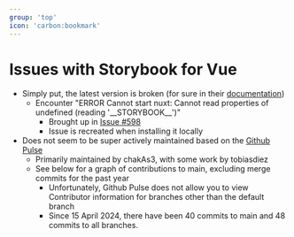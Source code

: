 ```yaml
---
group: 'top'
icon: 'carbon:bookmark'
---
```


# Issues with Storybook for Vue

- Simply put, the latest version is broken (for sure in their [documentation](https://storybook.nuxtjs.org/examples/basic))
	- Encounter "ERROR Cannot start nuxt: Cannot read properties of undefined (reading '\_\_STORYBOOK\_\_')"
		- Brought up in [Issue \#598](https://github.com/nuxt-modules/storybook/issues/598)
		- Issue is recreated when installing it locally
- Does not seem to be super actively maintained based on the [Github Pulse](https://github.com/nuxt-modules/storybook/pulse)
	- Primarily maintained by chakAs3, with some work by tobiasdiez
	- See below for a graph of contributions to main, excluding merge commits for the past year
		- Unfortunately, Github Pulse does not allow you to view Contributor information for branches other than the default branch
		- Since 15 April 2024, there have been 40 commits to main and 48 commits to all branches.